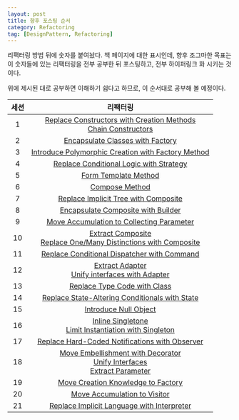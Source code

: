 ```yaml
---
layout: post
title: 향후 포스팅 순서
category: Refactoring
tag: [DesignPattern, Refactoring] 
---
```


리팩터링 방법 뒤에 숫자를 붙여놨다. 책 페이지에 대한 표시인데, 향후 조그마한 목표는 이 숫자들에 있는 리팩터링을 전부 공부한 뒤 포스팅하고, 전부 하이퍼링크 화 시키는 것이다.

위에 제시된 대로 공부하면 이해하기 쉽다고 하므로, 이 순서대로 공부해 볼 예정이다.  

|세션|리팩터링|
|:---:|:---:|
|1|[Replace Constructors with Creation Methods](https://ukcastle.github.io/refactoring/2021/04/13/Replace-Constructors-With-Creation-Methods/)<br>[Chain Constructors](https://ukcastle.github.io/refactoring/2021/04/13/Chain-Constructors/)|
|2|[Encapsulate Classes with Factory](https://ukcastle.github.io/refactoring/2021/04/13/Encapsulate-Classes-with-Factory/)|
|3|[Introduce Polymorphic Creation with Factory Method](https://ukcastle.github.io/refactoring/2021/04/13/Introduce-Polymorphic-Creation-with-Factory-Method/)|
|4|[Replace Conditional Logic with Strategy](https://ukcastle.github.io/refactoring/2021/04/15/Replace-Conditional-Logic-with-Strategy/)|
|5|[Form Template Method](https://ukcastle.github.io/refactoring/2021/04/16/Form-Template-Method/)|
|6|[Compose Method](https://ukcastle.github.io/refactoring/2021/04/14/Compose-Method/)|
|7|[Replace Implicit Tree with Composite](https://ukcastle.github.io/refactoring/2021/04/19/Replace-Implicit-Tree-with-Composite/)|
|8|[Encapsulate Composite with Builder](https://ukcastle.github.io/refactoring/2021/04/20/Encapsulate-Composite-with-Builder/)|
|9| [Move Accumulation to Collecting Parameter](https://ukcastle.github.io/refactoring/2021/04/27/Move-Accumulation-to-Collecting-Parameter/)|
|10|[Extract Composite](https://ukcastle.github.io/refactoring/2021/04/28/Extract-Composite/)<br>[Replace One/Many Distinctions with Composite](https://ukcastle.github.io/refactoring/2021/04/30/Replace-One-Many-Distinctions-with-Composite/)|
|11|[Replace Conditional Dispatcher with Command](https://ukcastle.github.io/refactoring/2021/05/01/Replace-Conditional-Dispatcher-with-Command/)|
|12|[Extract Adapter](https://ukcastle.github.io/refactoring/2021/05/02/Extract-Adapter/)<br>[Unify interfaces with Adapter](https://ukcastle.github.io/refactoring/2021/05/10/Unify-Interface-with-Adapter/)|
|13|[Replace Type Code with Class](https://ukcastle.github.io/refactoring/2021/05/12/Replace-Type-Code-with-Class/)|
|14|[Replace State-Altering Conditionals with State](https://ukcastle.github.io/refactoring/2021/05/13/Replace-State-Altering-Conditionals-with-State/)|
|15|[Introduce Null Object](https://ukcastle.github.io/refactoring/2021/05/18/Introduce-Null-Object/)|
|16|[Inline Singletone](https://ukcastle.github.io/refactoring/2021/05/19/Inline-Singleton/)<br>[Limit Instantiation with Singleton](https://ukcastle.github.io/refactoring/2021/06/20/Limit-Instantiation-with-Singleton/)|
|17|[Replace Hard-Coded Notifications with Observer](https://ukcastle.github.io/refactoring/2021/06/21/Replace-Hard-Coded-Notifications-with-Observer/)|
|18|[Move Embellishment with Decorator](https://ukcastle.github.io/refactoring/2021/06/29/Move-Embellishment-to-Decorator/)<br>[Unify Interfaces](https://ukcastle.github.io/refactoring/2021/07/01/Unify-Interfaces/)<br>[Extract Parameter](https://ukcastle.github.io/refactoring/2021/04/16/Extract-Parameter/)|
|19|[Move Creation Knowledge to Factory](https://ukcastle.github.io/refactoring/2021/07/02/Move-Creation-Knowledge-to-Factory/)|
|20|[Move Accumulation to Visitor](https://ukcastle.github.io/refactoring/2021/07/02/Move-Accumulation-to-Visitor/)|
|21|[Replace Implicit Language with Interpreter](https://ukcastle.github.io/refactoring/2021/07/02/Replace-Implicit-Language-with-Interpreter/)|